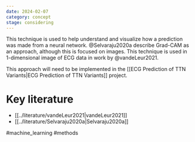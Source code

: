 ```yaml
---
date: 2024-02-07
category: concept
stage: considering
---
```


This technique is used to help understand and visualize how a prediction was made from a neural network. 
@Selvaraju2020a describe Grad-CAM as an approach, although this is focused on images. 
This technique is used in 1-dimensional image of ECG data in work by @vandeLeur2021.

This approach will need to be implemented in the [[ECG Prediction of TTN Variants|ECG Prediction of TTN Variants]] project.

# Key literature

- [[../literature/vandeLeur2021|vandeLeur2021]]
- [[../literature/Selvaraju2020a|Selvaraju2020a]]

#machine_learning 
#methods 